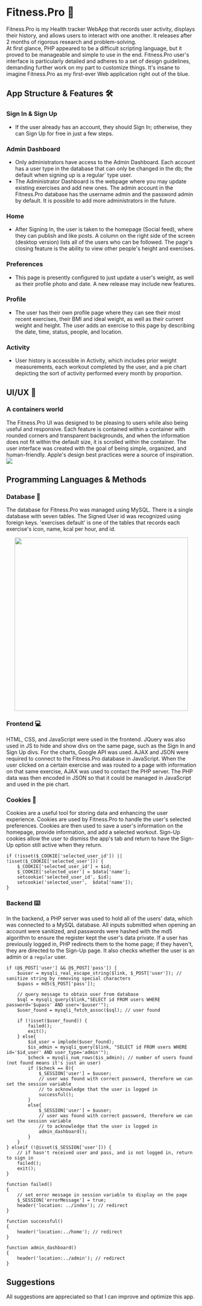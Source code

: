 # Fitness.Pro 🏃
Fitness.Pro is my Health tracker WebApp that records user activity, displays their history, and allows users to interact with one another. It releases  after 2 months of rigorous research and problem-solving. <br>
At first glance, PHP appeared to be a difficult scripting language, but it proved to be manageable and simple to use in the end. Fitness.Pro user's interface is particularly detailed and adheres to a set of design guidelines, demanding further work on my part to customize things. It's insane to imagine Fitness.Pro as my first-ever Web application right out of the blue.

## App Structure & Features 🛠️

### Sign In & Sign Up
- If the user already has an account, they should Sign In; otherwise, they can Sign Up for free in just a few steps.

### Admin Dashboard
- Only administrators have access to the Admin Dashboard. Each account has a user type in the database that can only be changed in the db; the default when signing up is a regular` type user. 
- The Administrator Dashboard is the webpage where you may update existing exercises and add new ones. The admin account in the Fitness.Pro database has the username admin and the password admin by default. It is possible to add more administrators in the future.

### Home
- After Signing In, the user is taken to the homepage (Social feed), where they can publish and like posts. A column on the right side of the screen (desktop version) lists all of the users who can be followed. The page's closing feature is the ability to view other people's height and exercises.

### Preferences
- This page is presently configured to just update a user's weight, as well as their profile photo and date. A new release may include new features.

### Profile
- The user has their own profile page where they can see their most recent exercises, their BMI and ideal weight, as well as their current weight and height. The user adds an exercise to this page by describing the date, time, status, people, and location.

### Activity
- User history is accessible in Activity, which includes prior weight measurements, each workout completed by the user, and a pie chart depicting the sort of activity performed every month by proportion.

## UI/UX 📱
### A containers world
The Fitness.Pro UI was designed to be pleasing to users while also being useful and responsive. Each feature is contained within a container with rounded corners and transparent backgrounds, and when the information does not fit within the default size, it is scrolled within the container. The user interface was created with the goal of being simple, organized, and human-friendly. Apple's design best practices were a source of inspiration.
<img src="img/screenshots/app_preview.png">

## Programming Languages & Methods

### Database 📁
The database for Fitness.Pro was managed using MySQL. There is a single database with seven tables. The Signed User id was recognized using foreign keys. 'exercises default' is one of the tables that records each exercise's icon, name, kcal per hour, and id.<br>

<p align="center">
  <img width="460" src="img/screenshots/db.png">
</p>

### Frontend 💻
HTML, CSS, and JavaScript were used in the frontend. JQuery was also used in JS to hide and show divs on the same page, such as the Sign In and Sign Up divs. For the charts, Google API was used. AJAX and JSON were required to connect to the Fitness.Pro database in JavaScript. When the user clicked on a certain exercise and was routed to a page with information on that same exercise, AJAX was used to contact the PHP server. The PHP data was then encoded in JSON so that it could be managed in JavaScript and used in the pie chart.

### Cookies 🍪
Cookies are a useful tool for storing data and enhancing the user experience. Cookies are used by Fitness.Pro to handle the user's selected preferences. Cookies are then used to save a user's information on the homepage, provide information, and add a selected workout. Sign-Up cookies allow the user to dismiss the app's tab and return to have the Sign-Up option still active when they return.

```
if (!isset($_COOKIE['selected_user_id']) || !isset($_COOKIE['selected_user'])) {
    $_COOKIE['selected_user_id'] = $id;
    $_COOKIE['selected_user'] = $data['name'];
    setcookie('selected_user_id', $id);
    setcookie('selected_user',  $data['name']);
}
```


### Backend ⌨️
In the backend, a PHP server was used to hold all of the users' data, which was connected to a MySQL database. All inputs submitted when opening an account were sanitized, and passwords were hashed with the md5 algorithm to ensure the register kept the user's data private. If a user has previously logged in, PHP redirects them to the home page; if they haven't, they are directed to the Sign-Up page. It also checks whether the user is an admin or a `regular` user.


```
if (@$_POST['user'] && @$_POST['pass']) {
    $uuser = mysqli_real_escape_string($link, $_POST['user']); // sanitize string by removing special characters
    $upass = md5($_POST['pass']);

    // query message to obtain user from database
    $sql = mysqli_query($link,"SELECT id FROM users WHERE password='$upass' AND user='$uuser'");
    $user_found = mysqli_fetch_assoc($sql); // user found

    if (!isset($user_found)) {
        failed();
        exit();
    } else{
        $id_user = implode($user_found);
        $is_admin = mysqli_query($link, "SELECT id FROM users WHERE id='$id_user' AND user_type='admin'");
        $check = mysqli_num_rows($is_admin); // number of users found (not found means it's just an user)
        if ($check == 0){
            $_SESSION['user'] = $uuser;
            // user was found with correct password, therefore we can set the session variable
            // to acknowledge that the user is logged in
            successful();
        }
        else{
            $_SESSION['user'] = $uuser;
            // user was found with correct password, therefore we can set the session variable
            // to acknowledge that the user is logged in
            admin_dashboard();
        }
    }
} elseif (!@isset($_SESSION['user'])) {
    // if hasn't received user and pass, and is not logged in, return to sign in
    failed();
    exit();
}

function failed()
{
    // set error message in session variable to display on the page
    $_SESSION['errorMessage'] = true;
    header('location: ../index'); // redirect
}

function successful()
{
    header('location:../home'); // redirect
}

function admin_dashboard()
{
    header('location:../admin'); // redirect
}
```
## Suggestions
All suggestions are appreciated so that I can improve and optimize this app.

